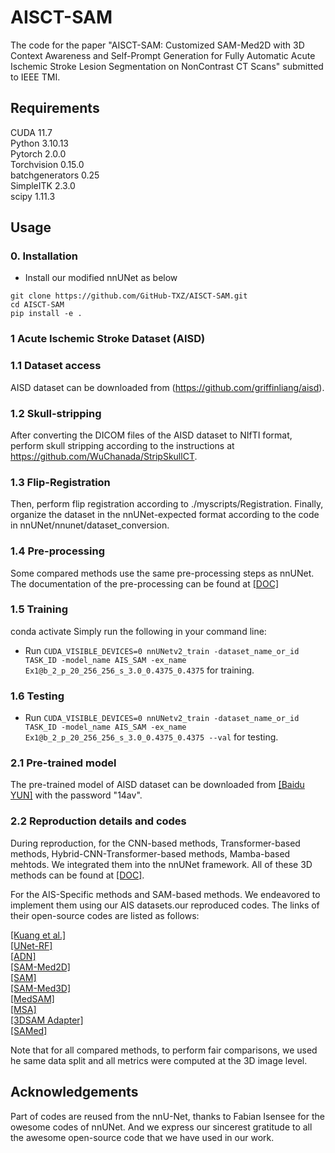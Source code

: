 # AISCT-SAM
The code for the paper "AISCT-SAM: Customized SAM-Med2D with 3D Context Awareness and Self-Prompt Generation for Fully Automatic Acute Ischemic Stroke Lesion Segmentation on NonContrast CT Scans" submitted to IEEE TMI. <br />


## Requirements
CUDA 11.7<br />
Python 3.10.13<br /> 
Pytorch 2.0.0<br />
Torchvision 0.15.0<br />
batchgenerators 0.25<br />
SimpleITK 2.3.0 <br />
scipy 1.11.3 <br />

## Usage

### 0. Installation
* Install our modified nnUNet as below
  
```
git clone https://github.com/GitHub-TXZ/AISCT-SAM.git
cd AISCT-SAM
pip install -e .

```
### 1 Acute Ischemic Stroke Dataset (AISD)
### 1.1 Dataset access
AISD dataset can be downloaded from (https://github.com/griffinliang/aisd).  <br />

### 1.2 Skull-stripping
After converting the DICOM files of the AISD dataset to NIfTI format, perform skull stripping according to the instructions at https://github.com/WuChanada/StripSkullCT.  <br />

### 1.3 Flip-Registration
Then, perform flip registration according to ./myscripts/Registration. Finally, organize the dataset in the nnUNet-expected format according to the code in nnUNet/nnunet/dataset_conversion.  <br />

### 1.4 Pre-processing
Some compared methods use the same pre-processing steps as nnUNet. The documentation of the pre-processing can be found at [[DOC]](./nnUNet/documentation) <br />

### 1.5 Training
conda activate <YOUR ENV NAME>
Simply run the following in your command line:
* Run `CUDA_VISIBLE_DEVICES=0 nnUNetv2_train -dataset_name_or_id TASK_ID -model_name AIS_SAM -ex_name Ex1@b_2_p_20_256_256_s_3.0_0.4375_0.4375` for training.  <br />


### 1.6 Testing 
* Run `CUDA_VISIBLE_DEVICES=0 nnUNetv2_train -dataset_name_or_id TASK_ID -model_name AIS_SAM -ex_name Ex1@b_2_p_20_256_256_s_3.0_0.4375_0.4375 --val` for testing.  <br />


### 2.1 Pre-trained model
The pre-trained model of AISD dataset can be downloaded from [[Baidu YUN]](https://pan.baidu.com/s/1m2YjNKDkr1bwF7DtIH1Tdw) with the password "14av".  <br />


### 2.2 Reproduction details and codes 
 During reproduction, for the CNN-based methods, Transformer-based methods, Hybrid-CNN-Transformer-based methods, Mamba-based mehtods. We integrated them into the nnUNet framework. All of these 3D methods can be found at [[DOC]](./Three_d).  <br />

For the AIS-Specific methods and SAM-based methods. We endeavored to implement them using our AIS datasets.our reproduced codes. The links of their open-source codes are listed as follows: <br />

[[Kuang et al.]](https://github.com/hulinkuang/Cl-SegNet) </br>
[[UNet-RF]](https://github.com/WuChanada/Acute-ischemic-lesion-segmentation-in-NCCT) </br>
[[ADN]](https://github.com/nihaomiao/MICCAI22_ADN) </br>
[[SAM-Med2D]](https://github.com/OpenGVLab/SAM-Med2D) </br>
[[SAM]](https://github.com/facebookresearch/segment-anything) </br>
[[SAM-Med3D]](https://github.com/uni-medical/SAM-Med3D) </br>
[[MedSAM]](https://github.com/bowang-lab/MedSAM) </br>
[[MSA]](https://github.com/KidsWithTokens/Medical-SAM-Adapter) </br>
[[3DSAM Adapter]](https://github.com/med-air/3DSAM-adapter) </br>
[[SAMed]](https://github.com/hitachinsk/SAMed) </br>


Note that for all compared methods, to perform fair comparisons, we used he same data split and all metrics were computed at the 3D image level.  <br />


## Acknowledgements
Part of codes are reused from the nnU-Net, thanks to Fabian Isensee for the owesome codes of nnUNet. And we express our sincerest gratitude to all the awesome open-source code that we have used in our work. <br />

